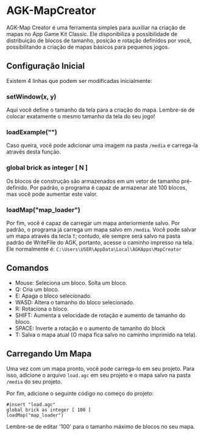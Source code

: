 # AGK-MapCreator
AGK-Map Creator é uma ferramenta simples para auxiliar na criação de mapas no App Game Kit Classic.
Ele disponibiliza a possibilidade de distribuição de blocos de tamanho, posição e rotação definidos por você, possibilitando a criação de mapas básicos para pequenos jogos.

## Configuração Inicial
Existem 4 linhas que podem ser modificadas inicialmente:

### setWindow(x, y)
Aqui você define o tamanho da tela para a criação do mapa. Lembre-se de colocar exatamente o mesmo tamanho da tela do seu jogo!

### loadExample("")
Caso queira, você pode adicionar uma imagem na pasta `/media` e carrega-la através desta função.

### global brick as integer [ N ]
Os blocos de construção são armazenados em um vetor de tamanho pré-definido. Por padrão, o programa é capaz de armazenar até 100 blocos, mas você pode aumentar este valor.

### loadMap("map_loader")
Por fim, você é capaz de carregar um mapa anteriormente salvo. Por padrão, o programa já carrega um mapa salvo em `/media`.
Você pode salvar um mapa através da tecla `T`; contudo, ele sempre será salvo na pasta padrão de WriteFile do AGK, portanto, acesse o caminho impresso na tela.
Ele normalmente é: `C:\Users\USER\AppData\Local\AGKApps\MapCreator`

## Comandos
- Mouse: Seleciona um bloco. Solta um bloco.
- Q: Cria um bloco.
- E: Apaga o bloco selecionado.
- WASD: Altera o tamanho do bloco selecionado.
- R: Rotaciona o bloco.
- SHIFT: Aumenta a velocidade de rotação e aumento de tamanho do bloco.
- SPACE: Inverte a rotação e o aumento de tamanho do block
- T: Salva o mapa atual (O mapa fica salvo no caminho imprimido na tela).

## Carregando Um Mapa
Uma vez com um mapa pronto, você pode carrega-lo em seu projeto.
Para isso, adicione o arquivo `load.agc` em seu projeto e o mapa salvo na pasta `/media` do seu projeto.

Por fim, adicione o seguinte código no começo do projeto:
```
#insert "load.agc"
global brick as integer [ 100 ]
loadMap("map_loader")
```
Lembre-se de editar '100' para o tamanho máximo de blocos no seu mapa.
